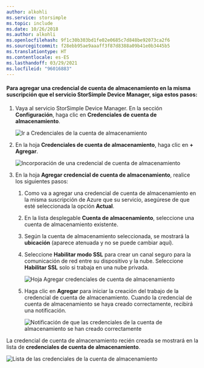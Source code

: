 ```yaml
---
author: alkohli
ms.service: storsimple
ms.topic: include
ms.date: 10/26/2018
ms.author: alkohli
ms.openlocfilehash: 9f1c30b303bd1fe02e0685c7d848be92073ca2f6
ms.sourcegitcommit: f28ebb95ae9aaaff3f87d8388a09b41e0b3445b5
ms.translationtype: HT
ms.contentlocale: es-ES
ms.lasthandoff: 03/29/2021
ms.locfileid: "96016883"
---
```

#### <a name="to-add-a-storage-account-credential-in-the-same-azure-subscription-as-the-storsimple-device-manager-service"></a>Para agregar una credencial de cuenta de almacenamiento en la misma suscripción que el servicio StorSimple Device Manager, siga estos pasos:

1. Vaya al servicio StorSimple Device Manager. En la sección **Configuración**, haga clic en **Credenciales de cuenta de almacenamiento**.

    ![Ir a Credenciales de la cuenta de almacenamiento](./media/storsimple-8000-configure-new-storage-account-u2/createnewstorageacct1.png)

2. En la hoja **Credenciales de cuenta de almacenamiento**, haga clic en **+ Agregar**.

    ![Incorporación de una credencial de cuenta de almacenamiento](./media/storsimple-8000-configure-new-storage-account-u2/createnewstorageacct2.png)

3. En la hoja **Agregar credencial de cuenta de almacenamiento**, realice los siguientes pasos:

    1. Como va a agregar una credencial de cuenta de almacenamiento en la misma suscripción de Azure que su servicio, asegúrese de que esté seleccionada la opción **Actual**.

    2. En la lista desplegable **Cuenta de almacenamiento**, seleccione una cuenta de almacenamiento existente.

    3. Según la cuenta de almacenamiento seleccionada, se mostrará la **ubicación** (aparece atenuada y no se puede cambiar aquí).

    4. Seleccione **Habilitar modo SSL** para crear un canal seguro para la comunicación de red entre su dispositivo y la nube. Seleccione **Habilitar SSL** solo si trabaja en una nube privada.

        ![Hoja Agregar credenciales de cuenta de almacenamiento](./media/storsimple-8000-configure-new-storage-account-u2/createnewstorageacct3.png)

    5. Haga clic en **Agregar** para iniciar la creación del trabajo de la credencial de cuenta de almacenamiento. Cuando la credencial de cuenta de almacenamiento se haya creado correctamente, recibirá una notificación.

        ![Notificación de que las credenciales de la cuenta de almacenamiento se han creado correctamente](./media/storsimple-8000-configure-new-storage-account-u2/createnewstorageacct5.png)

La credencial de cuenta de almacenamiento recién creada se mostrará en la lista de **credenciales de cuenta de almacenamiento**.

![Lista de las credenciales de la cuenta de almacenamiento](./media/storsimple-8000-configure-new-storage-account-u2/createnewstorageacct6.png)

